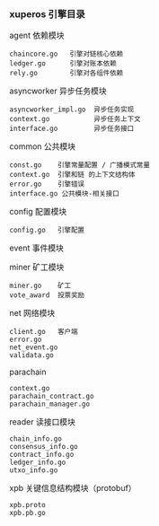 ### xuperos 引擎目录

agent 依赖模块

    chaincore.go   引擎对链核心依赖
    ledger.go      引擎对账本依赖
    rely.go        引擎对各组件依赖
   
asyncworker 异步任务模块
    
    asyncworker_impl.go  异步任务实现 
    context.go           异步任务上下文
    interface.go         异步任务接口
    
common 公共模块
    
    const.go    引擎常量配置 / 广播模式常量
    context.go  引擎和链 的上下文结构体
    error.go    引擎错误
    interface.go 公共模块-相关接口
    
config 配置模块
    
    config.go   引擎配置
    
event  事件模块
    
miner 矿工模块
    
    miner.go    矿工
    vote_award  投票奖励
    
net 网络模块
    
    client.go   客户端
    error.go
    net_event.go
    validata.go
    
parachain 
    
    context.go
    parachain_contract.go
    parachain_manager.go
    
reader 读接口模块
    
    chain_info.go 
    consensus_info.go
    contract_info.go
    ledger_info.go
    utxo_info.go
    
xpb 关键信息结构模块（protobuf）
    
    xpb.proto
    xpb.pb.go   